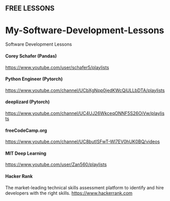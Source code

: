 ## FREE LESSONS

# My-Software-Development-Lessons
Software Development Lessons

#### Corey Schafer (Pandas)
https://www.youtube.com/user/schafer5/playlists

#### Python Engineer (Pytorch)
https://www.youtube.com/channel/UCbXgNpp0jedKWcQiULLbDTA/playlists

#### deeplizard (Pytorch)
https://www.youtube.com/channel/UC4UJ26WkceqONNF5S26OiVw/playlists

#### freeCodeCamp.org
https://www.youtube.com/channel/UC8butISFwT-Wl7EV0hUK0BQ/videos

#### MIT Deep Learning
https://www.youtube.com/user/Zan560/playlists

#### Hacker Rank
The market-leading technical skills assessment platform to identify and hire developers with the right skills.
https://www.hackerrank.com

